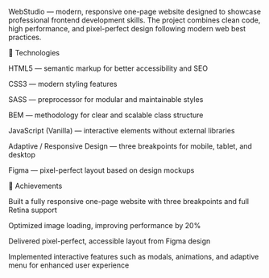 WebStudio — modern, responsive one-page website designed to showcase
professional frontend development skills. The project combines clean code, high
performance, and pixel-perfect design following modern web best practices.

🔧 Technologies

HTML5 — semantic markup for better accessibility and SEO

CSS3 — modern styling features

SASS — preprocessor for modular and maintainable styles

BEM — methodology for clear and scalable class structure

JavaScript (Vanilla) — interactive elements without external libraries

Adaptive / Responsive Design — three breakpoints for mobile, tablet, and desktop

Figma — pixel-perfect layout based on design mockups

🚀 Achievements

Built a fully responsive one-page website with three breakpoints and full Retina
support

Optimized image loading, improving performance by 20%

Delivered pixel-perfect, accessible layout from Figma design

Implemented interactive features such as modals, animations, and adaptive menu
for enhanced user experience
